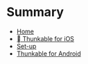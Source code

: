 # Summary

* [Home](README.md)
* [ Thunkable for iOS](chapter1.md)
* [Set-up](set-up.md)
* [Thunkable for Android](thunkable-for-android.md)

